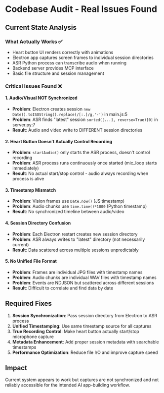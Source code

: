 # Codebase Audit - Real Issues Found

## Current State Analysis

### What Actually Works ✅
- Heart button UI renders correctly with animations
- Electron app captures screen frames to individual session directories
- ASR Python process can transcribe audio when running
- Backend server provides MCP interface
- Basic file structure and session management

### Critical Issues Found ❌

#### 1. Audio/Visual NOT Synchronized
- **Problem**: Electron creates session `new Date().toISOString().replace(/[:.]/g,'-')` in main.js:5
- **Problem**: ASR finds "latest" session `sorted([...], reverse=True)[0]` in server.py:7
- **Result**: Audio and video write to DIFFERENT session directories

#### 2. Heart Button Doesn't Actually Control Recording
- **Problem**: `startAudio()` only starts the ASR process, doesn't control recording
- **Problem**: ASR process runs continuously once started (mic_loop starts immediately)
- **Result**: No actual start/stop control - audio always recording when process is alive

#### 3. Timestamp Mismatch
- **Problem**: Vision frames use `Date.now()` (JS timestamp)
- **Problem**: Audio chunks use `time.time()*1000` (Python timestamp)
- **Result**: No synchronized timeline between audio/video

#### 4. Session Directory Confusion
- **Problem**: Each Electron restart creates new session directory
- **Problem**: ASR always writes to "latest" directory (not necessarily current)
- **Result**: Data scattered across multiple sessions unpredictably

#### 5. No Unified File Format
- **Problem**: Frames are individual JPG files with timestamp names
- **Problem**: Audio chunks are individual WAV files with timestamp names
- **Problem**: Events are NDJSON but scattered across different sessions
- **Result**: Difficult to correlate and find data by date

## Required Fixes

1. **Session Synchronization**: Pass session directory from Electron to ASR process
2. **Unified Timestamping**: Use same timestamp source for all captures
3. **True Recording Control**: Make heart button actually start/stop microphone capture
4. **Metadata Enhancement**: Add proper session metadata with searchable timestamps
5. **Performance Optimization**: Reduce file I/O and improve capture speed

## Impact
Current system appears to work but captures are not synchronized and not reliably accessible for the intended AI app-building workflow.